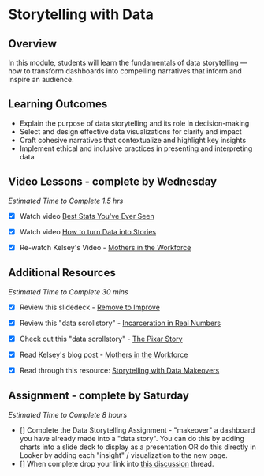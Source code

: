 # Storytelling with Data 

## Overview 

In this module, students will learn the fundamentals of data storytelling — how to transform dashboards into compelling narratives that inform and inspire an audience. 

## Learning Outcomes 

* Explain the purpose of data storytelling and its role in decision-making
* Select and design effective data visualizations for clarity and impact
* Craft cohesive narratives that contextualize and highlight key insights
* Implement ethical and inclusive practices in presenting and interpreting data

## Video Lessons - complete by Wednesday 

_Estimated Time to Complete 1.5 hrs_ 

- [X] Watch video [Best Stats You've Ever Seen](https://www.youtube.com/watch?v=hVimVzgtD6w) 

- [X] Watch video [How to turn Data into Stories](https://www.youtube.com/watch?v=Hfx1X9WSGYQ&pp=ygUbZGF0YSBzdG9yeXRlbGxpbmcgdGVkIHRhbGsg)

- [X] Re-watch Kelsey's Video - [Mothers in the Workforce](https://www.youtube.com/watch?v=llddQPmYU40)

## Additional Resources 

_Estimated Time to Complete 30 mins_

- [X] Review this slidedeck - [Remove to Improve](https://speakerdeck.com/cherdarchuk/remove-to-improve-the-data-ink-ratio)

- [X] Review this "data scrollstory" - [Incarceration in Real Numbers](https://mkorostoff.github.io/incarceration-in-real-numbers/)

- [X] Check out this "data scrollstory" - [The Pixar Story](https://pixar-scroll-tale.lovable.app/)

- [X] Read Kelsey's blog post - [Mothers in the Workforce](https://kelseyataylor.github.io/kelsey-taylor-portfolio/mothers-in-the-workforce.html)

- [X] Read through this resource: [Storytelling with Data Makeovers](https://www.storytellingwithdata.com/makeovers)

## Assignment - complete by Saturday

_Estimated Time to Complete 8 hours_ 

- [] Complete the Data Storytelling Assignment - "makeover" a dashboard you have already made into a "data story". You can do this by adding charts into a slide deck to display as a presentation OR do this directly in Looker by adding each "insight" / visualization to the new page.
- [] When complete drop your link into [this discussion](https://github.com/Tech-Moms/data_ai_fall_2025/discussions/44) thread. 
